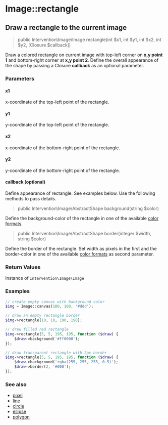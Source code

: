 # Image::rectangle
## Draw a rectangle to the current image

> public Intervention\Image\Image rectangle(int $x1, int $y1, int $x2, int $y2, [Closure $callback])

Draw a colored rectangle on current image with top-left corner on **x,y point 1** and bottom-right corner at **x,y point 2**. Define the overall appearance of the shape by passing a Closure **callback** as an optional parameter.

### Parameters

#### x1
x-coordinate of the top-left point of the rectangle.

#### y1
y-coordinate of the top-left point of the rectangle.

#### x2
x-coordinate of the bottom-right point of the rectangle.

#### y2
y-coordinate of the bottom-right point of the rectangle.

#### callback (optional)
Define appearance of rectangle. See examples below. Use the following methods to pass details.

> public Intervention\Image\AbstractShape background(string $color)

Define the background-color of the rectangle in one of the available [color formats](/getting_started/formats).

> public Intervention\Image\AbstractShape border(integer $width, string $color)

Define the border of the rectangle. Set width as pixels in the first and the border-color in one of the available [color formats](/getting_started/formats) as second parameter.


### Return Values
Instance of `Intervention\Image\Image`

### Examples

```php
// create empty canvas with background color
$img = Image::canvas(100, 100, '#ddd');

// draw an empty rectangle border
$img->rectangle(10, 10, 190, 190);

// draw filled red rectangle
$img->rectangle(5, 5, 195, 195, function ($draw) {
    $draw->background('#ff0000');
});

// draw transparent rectangle with 2px border
$img->rectangle(5, 5, 195, 195, function ($draw) {
    $draw->background('rgba(255, 255, 255, 0.5)');
    $draw->border(2, '#000');
});
```

### See also

- [pixel](/v2/api/pixel)
- [line](/v2/api/line)
- [circle](/v2/api/circle)
- [ellipse](/v2/api/ellipse)
- [polygon](/v2/api/polygon)
